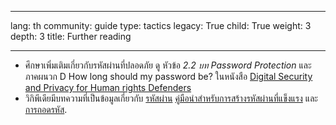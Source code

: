 

---

lang: th
community: guide
type: tactics
legacy: True
child: True
weight: 3
depth: 3
title: Further reading

---

- ศึกษาเพิ่มเติมเกี่ยวกับรหัสผ่านที่ปลอดภัย ดู หัวข้อ *2.2 บท Password Protection* และ ภาคผนวก D How long should my password be? ในหนังสือ  [Digital Security and Privacy for Human rights Defenders](http://www.frontlinedefenders.org/esecman)
- วิกิพีเดียมีบทความที่เป็นข้อมูลเกี่ยวกับ [รหัสผ่าน](http://en.wikipedia.org/wiki/Password) [คู่มือนำสำหรับการสร้างรหัสผ่านที่แข็งแรง](http://en.wikipedia.org/wiki/Password_strength) และ [การถอดรหัส](http://en.wikipedia.org/wiki/Password_cracking).


